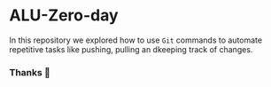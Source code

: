 # ALU-Zero-day
In this repository we explored how to use `Git` commands to automate  repetitive tasks like pushing, pulling an dkeeping track of changes.

### Thanks :tada:
